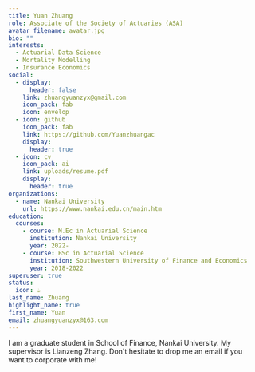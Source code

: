 ```yaml
---
title: Yuan Zhuang
role: Associate of the Society of Actuaries (ASA)
avatar_filename: avatar.jpg
bio: ""
interests:
  - Actuarial Data Science
  - Mortality Modelling
  - Insurance Economics
social:
  - display:
      header: false
    link: zhuangyuanzyx@gmail.com
    icon_pack: fab
    icon: envelop
  - icon: github
    icon_pack: fab
    link: https://github.com/Yuanzhuangac
    display:
      header: true
  - icon: cv
    icon_pack: ai
    link: uploads/resume.pdf
    display:
      header: true
organizations:
  - name: Nankai University
    url: https://www.nankai.edu.cn/main.htm
education:
  courses:
    - course: M.Ec in Actuarial Science
      institution: Nankai University
      year: 2022-
    - course: BSc in Actuarial Science
      institution: Southwestern University of Finance and Economics
      year: 2018-2022
superuser: true
status:
  icon: ☕️
last_name: Zhuang
highlight_name: true
first_name: Yuan
email: zhuangyuanzyx@163.com
---
```

I am a graduate student in School of Finance, Nankai University. My supervisor is Lianzeng Zhang. Don't hesitate to drop me an email if you want to corporate with me!
